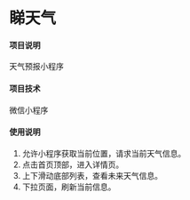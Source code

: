 # 睇天气
#### 项目说明
天气预报小程序

#### 项目技术
微信小程序

#### 使用说明
1. 允许小程序获取当前位置，请求当前天气信息。
2. 点击首页顶部，进入详情页。
3. 上下滑动底部列表，查看未来天气信息。
4. 下拉页面，刷新当前信息。